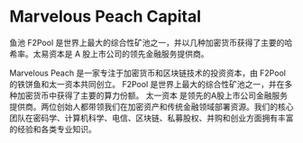 # Marvelous Peach Capital

鱼池 F2Pool 是世界上最大的综合性矿池之一，并以几种加密货币获得了主要的哈希率。太易资本是 A 股上市公司的领先金融服务提供商。

Marvelous Peach 是一家专注于加密货币和区块链技术的投资资本，由 F2Pool 的铁饼鱼和太一资本共同创立。
F2Pool 是世界上最大的综合性矿池之一，并在多种加密货币中获得了主要的算力份额。 太一资本 是领先的A股上市公司金融服务提供商。两位创始人都带领我们在加密资产和传统金融领域部署资源。我们的核心团队在密码学、计算机科学、电信、区块链、私募股权、并购和创业方面拥有丰富的经验和各类专业知识。
